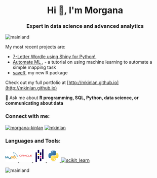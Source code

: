 <h1 align="center">Hi 👋, I'm Morgana</h1>
<h3 align="center">Expert in data science and advanced analytics</h3>

<p align="left"> <img src="https://komarev.com/ghpvc/?username=mainland&label=Profile%20views&color=0e75b6&style=flat" alt="mainland" /> </p>

My most recent projects are:
- <a href="https://github.com/mkinlan/7_letter_wordle" target="_blank">7-Letter Wordle using Shiny for Python!</a>,
- <a href="https://github.com/mkinlan/automate_ML" target="_blank">Automate ML </a>, - a tutorial on using machine learning to automate a simple mapping task
- <a href="https://github.com/mkinlan/saveR" target="_blank">saveR</a>, my new R package

Check out my full portfolio at [http://mkinlan.github.io](http://mkinlan.github.io)

💬 Ask me about **R programming, SQL, Python, data science, or communicating about data**

<h3 align="left">Connect with me:</h3>
<p align="left">
<a href="https://linkedin.com/in/morgana-kinlan" target="blank"><img align="center" src="https://raw.githubusercontent.com/rahuldkjain/github-profile-readme-generator/master/src/images/icons/Social/linked-in-alt.svg" alt="morgana-kinlan" height="30" width="40" /></a>
<a href="https://www.leetcode.com/mkinlan" target="blank"><img align="center" src="https://raw.githubusercontent.com/rahuldkjain/github-profile-readme-generator/master/src/images/icons/Social/leet-code.svg" alt="mkinlan" height="30" width="40" /></a>
</p>

<h3 align="left">Languages and Tools:</h3>
<p align="left"> <a href="https://www.mysql.com/" target="_blank" rel="noreferrer"> <img src="https://raw.githubusercontent.com/devicons/devicon/master/icons/mysql/mysql-original-wordmark.svg" alt="mysql" width="40" height="40"/> </a> <a href="https://www.oracle.com/" target="_blank" rel="noreferrer"> <img src="https://raw.githubusercontent.com/devicons/devicon/master/icons/oracle/oracle-original.svg" alt="oracle" width="40" height="40"/> </a> <a href="https://pandas.pydata.org/" target="_blank" rel="noreferrer"> <img src="https://raw.githubusercontent.com/devicons/devicon/2ae2a900d2f041da66e950e4d48052658d850630/icons/pandas/pandas-original.svg" alt="pandas" width="40" height="40"/> </a> <a href="https://www.python.org" target="_blank" rel="noreferrer"> <img src="https://raw.githubusercontent.com/devicons/devicon/master/icons/python/python-original.svg" alt="python" width="40" height="40"/> </a> <a href="https://scikit-learn.org/" target="_blank" rel="noreferrer"> <img src="https://upload.wikimedia.org/wikipedia/commons/0/05/Scikit_learn_logo_small.svg" alt="scikit_learn" width="40" height="40"/> </a> </p>

<p><img align="center" src="https://github-readme-stats.vercel.app/api/top-langs?username=mainland&show_icons=true&locale=en&layout=compact" alt="mainland" /></p>

